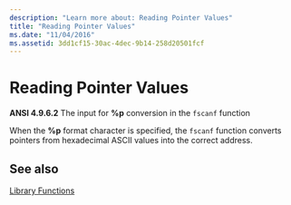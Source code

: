 ```yaml
---
description: "Learn more about: Reading Pointer Values"
title: "Reading Pointer Values"
ms.date: "11/04/2016"
ms.assetid: 3dd1cf15-30ac-4dec-9b14-258d20501fcf
---
```

# Reading Pointer Values

**ANSI 4.9.6.2** The input for **%p** conversion in the `fscanf` function

When the **%p** format character is specified, the `fscanf` function converts pointers from hexadecimal ASCII values into the correct address.

## See also

[Library Functions](../c-language/library-functions.md)
